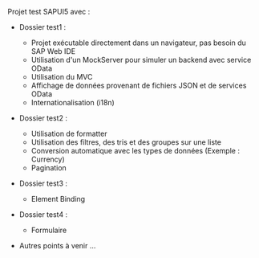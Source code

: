 Projet test SAPUI5 avec :
- Dossier test1 :
  - Projet exécutable directement dans un navigateur, pas besoin du SAP Web IDE
  - Utilisation d'un MockServer pour simuler un backend avec service OData
  - Utilisation du MVC
  - Affichage de données provenant de fichiers JSON et de services OData
  - Internationalisation (i18n)

- Dossier test2 :
  - Utilisation de formatter
  - Utilisation des filtres, des tris et des groupes sur une liste
  - Conversion automatique avec les types de données (Exemple : Currency)
  - Pagination

- Dossier test3 :
  - Element Binding
  
- Dossier test4 :
  - Formulaire


- Autres points à venir ...
